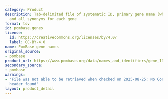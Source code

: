 ```yaml
---
category: Product
description: Tab-delimited file of systematic ID, primary gene name (where assigned),
  and all synonyms for each gene
format: tsv
id: pombase.genes
license:
  id: https://creativecommons.org/licenses/by/4.0/
  label: CC-BY-4.0
name: PomBase gene names
original_source:
- pombase
product_url: https://www.pombase.org/data/names_and_identifiers/gene_IDs_names.tsv
secondary_source:
- pombase
warnings:
- 'File was not able to be retrieved when checked on 2025-08-25: No Content-Length
  header found'
layout: product_detail
---
```

